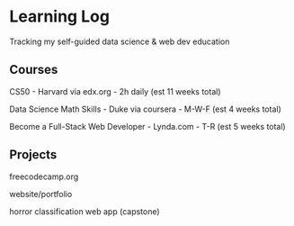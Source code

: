 # Learning Log
Tracking my self-guided data science &amp; web dev education

## Courses
CS50 - Harvard via edx.org - 2h daily (est 11 weeks total)

Data Science Math Skills - Duke via coursera - M-W-F (est 4 weeks total)

Become a Full-Stack Web Developer - Lynda.com - T-R (est 5 weeks total)


## Projects
freecodecamp.org

website/portfolio

horror classification web app (capstone)
